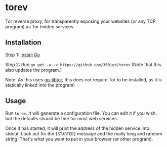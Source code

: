 # torev
Tor reverse proxy, for transparently exposing your websites (or any TCP program) as Tor hidden services

## Installation
Step 1: [Install Go](https://golang.org/)

Step 2: Run `go get -u -v https://github.com/360ied/torev` (Note that this also updates the program.)

Note: As this uses [go-libtor](github.com/ipsn/go-libtor), this does not require Tor to be installed, as it is statically linked into the program!

## Usage
Run `torev`. It will generate a configuration file. You can edit it if you wish, but the defaults should be fine for most web services.

Once it has started, it will print the address of the hidden service into stdout. Look out for the `[STARTED]` message and the really long and random string. That's what you want to put in your browser (or other program).
